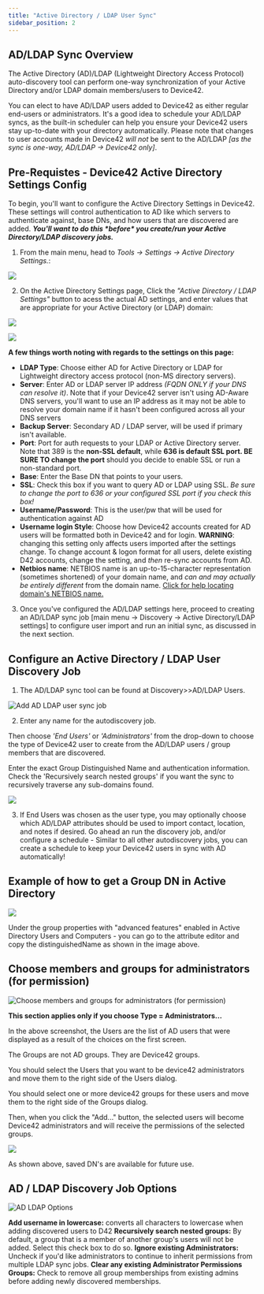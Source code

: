 ```yaml
---
title: "Active Directory / LDAP User Sync"
sidebar_position: 2
---
```


## AD/LDAP Sync Overview

The Active Directory (AD)/LDAP (Lightweight Directory Access Protocol) auto-discovery tool can perform one-way synchronization of your Active Directory and/or LDAP domain members/users to Device42.

You can elect to have AD/LDAP users added to Device42 as either regular end-users or administrators. It's a good idea to schedule your AD/LDAP syncs, as the built-in scheduler can help you ensure your Device42 users stay up-to-date with your directory automatically. Please note that changes to user accounts made in Device42 _will not_ be sent to the AD/LDAP _\[as the sync is one-way, AD/LDAP -> Device42 only\]_.

## Pre-Requistes - Device42 Active Directory Settings Config

To begin, you'll want to configure the Active Directory Settings in Device42. These settings will control authentication to AD like which servers to authenticate against, base DNs, and how users that are discovered are added. _**You'll want to do this \*before\* you create/run your Active Directory/LDAP discovery jobs.**_

1. From the main menu, head to _Tools -> Settings -> Active Directory Settings._:

![](/assets/images/AD1.png)

2. On the Active Directory Settings page, Click the _"Active Directory / LDAP Settings"_ button to acess the actual AD settings, and enter values that are appropriate for your Active Directory (or LDAP) domain: 

![](/assets/images/AD3.png)

![](/assets/images/AD2.png) 

**A few things worth noting with regards to the settings on this page:**
- **LDAP Type**: Choose either AD for Active Directory or LDAP for Lightweight directory access protocol (non-MS directory servers).
- **Server**: Enter AD or LDAP server IP address _(FQDN ONLY if your DNS can resolve it)_. Note that if your Device42 server isn't using AD-Aware DNS servers, you'll want to use an IP address as it may not be able to resolve your domain name if it hasn't been configured across all your DNS servers
- **Backup Server**: Secondary AD / LDAP server, will be used if primary isn't available.
- **Port**: Port for auth requests to your LDAP or Active Directory server. Note that 389 is the **non-SSL default**, while **636 is default SSL port. BE SURE TO change the port** should you decide to enable SSL or run a non-standard port.
- **Base**: Enter the Base DN that points to your users.
- **SSL**: Check this box if you want to query AD or LDAP using SSL. _Be sure to change the port to 636 or your configured SSL port if you check this box!_
- **Username/Password**: This is the user/pw that will be used for authentication against AD
- **Username login Style**: Choose how Device42 accounts created for AD users will be formatted both in Device42 and for login. **WARNING**: changing this setting only affects users imported after the settings change. To change account & logon format for all users, delete existing D42 accounts, change the setting, and _then_ re-sync accounts from AD.
- **Netbios name**: NETBIOS name is an up-to-15-character representation (sometimes shortened) of your domain name, and _can and may actually be entirely different_ from the domain name. [Click for help locating domain's NETBIOS name.](https://learn.microsoft.com/en-us/exchange/disjoint-namespace-scenarios-exchange-2013-help)
3. Once you've configured the AD/LDAP settings here, proceed to creating an AD/LDAP sync job \[main menu -> Discovery -> Active Directory/LDAP settings\] to configure user import and run an initial sync, as discussed in the next section.

## Configure an Active Directory / LDAP User Discovery Job

1) The AD/LDAP sync tool can be found at Discovery>>AD/LDAP Users.

![Add AD LDAP user sync job](/assets/images/add_ad-LDAP_sync.png)

2) Enter any name for the autodiscovery job.

Then choose _'End Users'_ or _'Administrators'_ from the drop-down to choose the type of Device42 user to create from the AD/LDAP users / group members that are discovered.

Enter the exact Group Distinguished Name and authentication information. Check the 'Recursively search nested groups' if you want the sync to recursively traverse any sub-domains found.

![](/assets/images/media_1424428858240.png)

3) If End Users was chosen as the user type, you may optionally choose which AD/LDAP attributes should be used to import contact, location, and notes if desired. Go ahead an run the discovery job, and/or configure a schedule - Similar to all other autodiscovery jobs, you can create a schedule to keep your Device42 users in sync with AD automatically!

## Example of how to get a Group DN in Active Directory

![](/assets/images/wpid5372-AD-group-DN.png)

Under the group properties with "advanced features" enabled in Active Directory Users and Computers - you can go to the attribute editor and copy the distinguishedName as shown in the image above.

## Choose members and groups for administrators (for permission)

![Choose members and groups for administrators (for permission)](/assets/images/wpid5373-AD-save-dn.png)

**This section applies only if you choose Type = Administrators...**

In the above screenshot, the Users are the list of AD users that were displayed as a result of the choices on the first screen.

The Groups are not AD groups. They are Device42 groups.

You should select the Users that you want to be device42 administrators and move them to the right side of the Users dialog.

You should select one or more device42 groups for these users and move them to the right side of the Groups dialog.

Then, when you click the "Add..." button, the selected users will become Device42 administrators and will receive the permissions of the selected groups.

![](/assets/images/wpid5374-AD-use-saved-dn.png)

As shown above, saved DN's are available for future use.

## AD / LDAP Discovery Job Options

![AD LDAP Options](/assets/images/ad_LDAP_job_Options.png)

**Add username in lowercase:** converts all characters to lowercase when adding discovered users to D42 **Recursively search nested groups:** By default, a group that is a member of another group's users will not be added. Select this check box to do so. **Ignore existing Administrators:** Uncheck if you'd like administrators to continue to inherit permissions from multiple LDAP sync jobs. **Clear any existing Administrator Permissions Groups:** Check to remove all group memberships from existing admins before adding newly discovered memberships.
